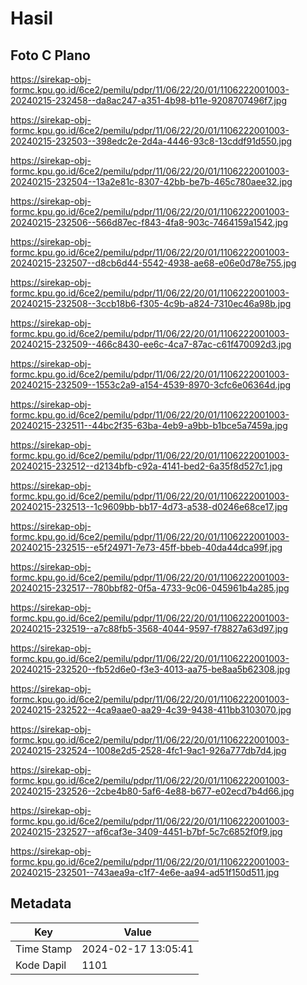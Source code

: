 # Hasil

## Foto C Plano

https://sirekap-obj-formc.kpu.go.id/6ce2/pemilu/pdpr/11/06/22/20/01/1106222001003-20240215-232458--da8ac247-a351-4b98-b11e-9208707496f7.jpg

https://sirekap-obj-formc.kpu.go.id/6ce2/pemilu/pdpr/11/06/22/20/01/1106222001003-20240215-232503--398edc2e-2d4a-4446-93c8-13cddf91d550.jpg

https://sirekap-obj-formc.kpu.go.id/6ce2/pemilu/pdpr/11/06/22/20/01/1106222001003-20240215-232504--13a2e81c-8307-42bb-be7b-465c780aee32.jpg

https://sirekap-obj-formc.kpu.go.id/6ce2/pemilu/pdpr/11/06/22/20/01/1106222001003-20240215-232506--566d87ec-f843-4fa8-903c-7464159a1542.jpg

https://sirekap-obj-formc.kpu.go.id/6ce2/pemilu/pdpr/11/06/22/20/01/1106222001003-20240215-232507--d8cb6d44-5542-4938-ae68-e06e0d78e755.jpg

https://sirekap-obj-formc.kpu.go.id/6ce2/pemilu/pdpr/11/06/22/20/01/1106222001003-20240215-232508--3ccb18b6-f305-4c9b-a824-7310ec46a98b.jpg

https://sirekap-obj-formc.kpu.go.id/6ce2/pemilu/pdpr/11/06/22/20/01/1106222001003-20240215-232509--466c8430-ee6c-4ca7-87ac-c61f470092d3.jpg

https://sirekap-obj-formc.kpu.go.id/6ce2/pemilu/pdpr/11/06/22/20/01/1106222001003-20240215-232509--1553c2a9-a154-4539-8970-3cfc6e06364d.jpg

https://sirekap-obj-formc.kpu.go.id/6ce2/pemilu/pdpr/11/06/22/20/01/1106222001003-20240215-232511--44bc2f35-63ba-4eb9-a9bb-b1bce5a7459a.jpg

https://sirekap-obj-formc.kpu.go.id/6ce2/pemilu/pdpr/11/06/22/20/01/1106222001003-20240215-232512--d2134bfb-c92a-4141-bed2-6a35f8d527c1.jpg

https://sirekap-obj-formc.kpu.go.id/6ce2/pemilu/pdpr/11/06/22/20/01/1106222001003-20240215-232513--1c9609bb-bb17-4d73-a538-d0246e68ce17.jpg

https://sirekap-obj-formc.kpu.go.id/6ce2/pemilu/pdpr/11/06/22/20/01/1106222001003-20240215-232515--e5f24971-7e73-45ff-bbeb-40da44dca99f.jpg

https://sirekap-obj-formc.kpu.go.id/6ce2/pemilu/pdpr/11/06/22/20/01/1106222001003-20240215-232517--780bbf82-0f5a-4733-9c06-045961b4a285.jpg

https://sirekap-obj-formc.kpu.go.id/6ce2/pemilu/pdpr/11/06/22/20/01/1106222001003-20240215-232519--a7c88fb5-3568-4044-9597-f78827a63d97.jpg

https://sirekap-obj-formc.kpu.go.id/6ce2/pemilu/pdpr/11/06/22/20/01/1106222001003-20240215-232520--fb52d6e0-f3e3-4013-aa75-be8aa5b62308.jpg

https://sirekap-obj-formc.kpu.go.id/6ce2/pemilu/pdpr/11/06/22/20/01/1106222001003-20240215-232522--4ca9aae0-aa29-4c39-9438-411bb3103070.jpg

https://sirekap-obj-formc.kpu.go.id/6ce2/pemilu/pdpr/11/06/22/20/01/1106222001003-20240215-232524--1008e2d5-2528-4fc1-9ac1-926a777db7d4.jpg

https://sirekap-obj-formc.kpu.go.id/6ce2/pemilu/pdpr/11/06/22/20/01/1106222001003-20240215-232526--2cbe4b80-5af6-4e88-b677-e02ecd7b4d66.jpg

https://sirekap-obj-formc.kpu.go.id/6ce2/pemilu/pdpr/11/06/22/20/01/1106222001003-20240215-232527--af6caf3e-3409-4451-b7bf-5c7c6852f0f9.jpg

https://sirekap-obj-formc.kpu.go.id/6ce2/pemilu/pdpr/11/06/22/20/01/1106222001003-20240215-232501--743aea9a-c1f7-4e6e-aa94-ad51f150d511.jpg


## Metadata

| Key        | Value               |
| ---------- | ------------------- |
| Time Stamp | 2024-02-17 13:05:41 |
| Kode Dapil | 1101                |



